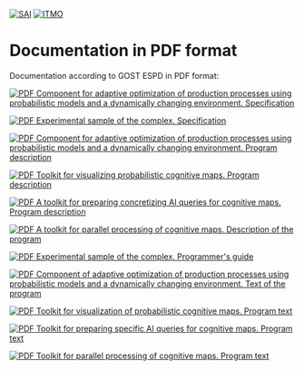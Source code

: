 [![SAI](./media/SAI_badge_flat.svg)](https://sai.itmo.ru/)
[![ITMO](./media/ITMO_badge_flat_rus.svg)](https://en.itmo.ru/en/)

# Documentation in PDF format #

Documentation according to GOST ESPD in PDF format:

[![PDF](https://icons.iconarchive.com/icons/hopstarter/soft-scraps/48/Adobe-PDF-Document-icon.png) Component for adaptive optimization of production processes using probabilistic models and a dynamically changing environment. Specification](specif-komponent.pdf)

[![PDF](https://icons.iconarchive.com/icons/hopstarter/soft-scraps/48/Adobe-PDF-Document-icon.png) Experimental sample of the complex. Specification](specif-obrasec.pdf)

[![PDF](https://icons.iconarchive.com/icons/hopstarter/soft-scraps/48/Adobe-PDF-Document-icon.png) Component for adaptive optimization of production processes using probabilistic models and a dynamically changing environment. Program description](program-description.pdf)

[![PDF](https://icons.iconarchive.com/icons/hopstarter/soft-scraps/48/Adobe-PDF-Document-icon.png) Toolkit for visualizing probabilistic cognitive maps. Program description](program-description-graph-drawer.pdf)

[![PDF](https://icons.iconarchive.com/icons/hopstarter/soft-scraps/48/Adobe-PDF-Document-icon.png) A toolkit for preparing concretizing AI queries for cognitive maps. Program description](program-description-ai-interpreter.pdf)

[![PDF](https://icons.iconarchive.com/icons/hopstarter/soft-scraps/48/Adobe-PDF-Document-icon.png) A toolkit for parallel processing of cognitive maps. Description of the program](program-description-deploy.pdf)

[![PDF](https://icons.iconarchive.com/icons/hopstarter/soft-scraps/48/Adobe-PDF-Document-icon.png) Experimental sample of the complex. Programmer's guide](programmers-guide.pdf)

[![PDF](https://icons.iconarchive.com/icons/hopstarter/soft-scraps/48/Adobe-PDF-Document-icon.png) Component of adaptive optimization of production processes using probabilistic models and a dynamically changing environment. Text of the program](program-src.pdf)

[![PDF](https://icons.iconarchive.com/icons/hopstarter/soft-scraps/48/Adobe-PDF-Document-icon.png) Toolkit for visualization of probabilistic cognitive maps. Program text](program-src-graph-drawer.pdf)

[![PDF](https://icons.iconarchive.com/icons/hopstarter/soft-scraps/48/Adobe-PDF-Document-icon.png) Toolkit for preparing specific AI queries for cognitive maps. Program text](program-src-ai-interpreter.pdf)

[![PDF](https://icons.iconarchive.com/icons/hopstarter/soft-scraps/48/Adobe-PDF-Document-icon.png) Toolkit for parallel processing of cognitive maps. Program text](program-src-deploy.pdf)
